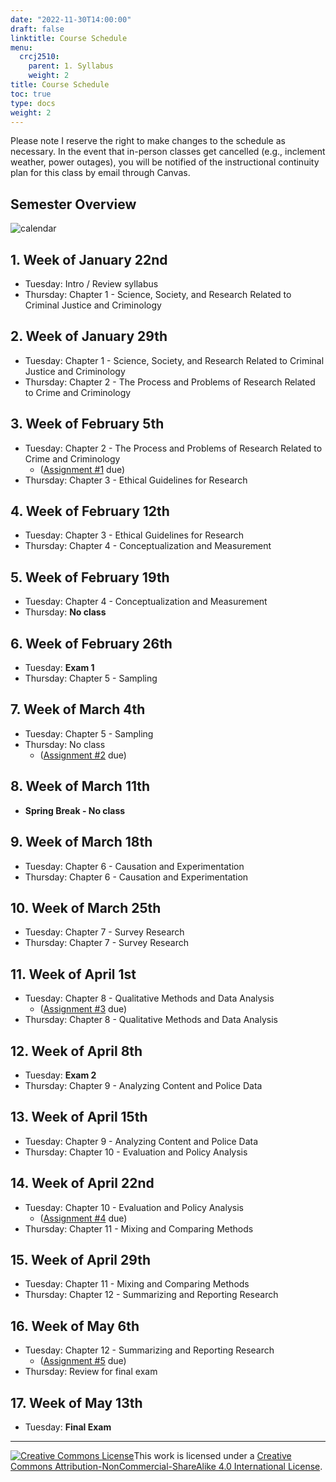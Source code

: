 ```yaml
---
date: "2022-11-30T14:00:00"
draft: false
linktitle: Course Schedule
menu:
  crcj2510:
    parent: 1. Syllabus
    weight: 2
title: Course Schedule
toc: true
type: docs
weight: 2
---
```


Please note I reserve the right to make changes to the schedule as necessary. In the event that in-person classes get cancelled (e.g., inclement weather, power outages), you will be notified of the instructional continuity plan for this class by email through Canvas.

## Semester Overview

![calendar](/courses/crcj2510_calendar_spring24.png)

## 1. Week of January 22nd

* Tuesday: Intro / Review syllabus
* Thursday: Chapter 1 - Science, Society, and Research Related to Criminal Justice and Criminology

## 2. Week of January 29th

* Tuesday: Chapter 1 - Science, Society, and Research Related to Criminal Justice and Criminology
* Thursday: Chapter 2 - The Process and Problems of Research Related to Crime and Criminology

## 3. Week of February 5th

* Tuesday: Chapter 2 - The Process and Problems of Research Related to Crime and Criminology
  - ([Assignment #1](https://jnix.netlify.app/courses/crcj2510/assignment-1.pdf) due)
* Thursday: Chapter 3 - Ethical Guidelines for Research

## 4. Week of February 12th

* Tuesday: Chapter 3 - Ethical Guidelines for Research
* Thursday: Chapter 4 - Conceptualization and Measurement

## 5. Week of February 19th

* Tuesday: Chapter 4 - Conceptualization and Measurement
* Thursday: **No class**

## 6. Week of February 26th

* Tuesday: **Exam 1**
* Thursday: Chapter 5 - Sampling

## 7. Week of March 4th

* Tuesday: Chapter 5 - Sampling
* Thursday: No class
  - ([Assignment #2](https://jnix.netlify.app/courses/crcj2510/assignment-2.docx) due)

## 8. Week of March 11th

* **Spring Break - No class**

## 9. Week of March 18th

* Tuesday: Chapter 6 - Causation and Experimentation
* Thursday: Chapter 6 - Causation and Experimentation

## 10. Week of March 25th

* Tuesday: Chapter 7 - Survey Research
* Thursday: Chapter 7 - Survey Research

## 11. Week of April 1st

* Tuesday: Chapter 8 - Qualitative Methods and Data Analysis
  - ([Assignment #3](https://jnix.netlify.app/courses/crcj2510/assignment-3.pdf) due)
* Thursday: Chapter 8 - Qualitative Methods and Data Analysis

## 12. Week of April 8th

* Tuesday: **Exam 2**
* Thursday: Chapter 9 - Analyzing Content and Police Data

## 13. Week of April 15th

* Tuesday: Chapter 9 - Analyzing Content and Police Data
* Thursday: Chapter 10 - Evaluation and Policy Analysis

## 14. Week of April 22nd

* Tuesday: Chapter 10 - Evaluation and Policy Analysis
  - ([Assignment #4](https://jnix.netlify.app/courses/crcj2510/assignment-4.pdf) due)
* Thursday: Chapter 11 - Mixing and Comparing Methods

## 15. Week of April 29th

* Tuesday: Chapter 11 - Mixing and Comparing Methods
* Thursday: Chapter 12 - Summarizing and Reporting Research
  
## 16. Week of May 6th

* Tuesday: Chapter 12 - Summarizing and Reporting Research
  - ([Assignment #5](https://jnix.netlify.app/courses/crcj2510/assignment-5.docx) due)
* Thursday: Review for final exam

## 17. Week of May 13th

* Tuesday: **Final Exam**

***

<a rel="license" href="http://creativecommons.org/licenses/by-nc-sa/4.0/"><img alt="Creative Commons License" style="border-width:0" src="https://i.creativecommons.org/l/by-nc-sa/4.0/88x31.png" /></a>This work is licensed under a <a rel="license" href="http://creativecommons.org/licenses/by-nc-sa/4.0/">Creative Commons Attribution-NonCommercial-ShareAlike 4.0 International License</a>.

